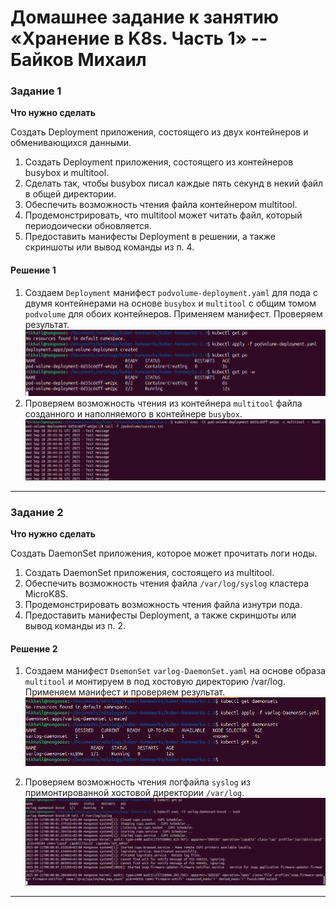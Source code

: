 # Домашнее задание к занятию «Хранение в K8s. Часть 1» -- Байков Михаил

### Задание 1 

**Что нужно сделать**

Создать Deployment приложения, состоящего из двух контейнеров и обменивающихся данными.

1. Создать Deployment приложения, состоящего из контейнеров busybox и multitool.
2. Сделать так, чтобы busybox писал каждые пять секунд в некий файл в общей директории.
3. Обеспечить возможность чтения файла контейнером multitool.
4. Продемонстрировать, что multitool может читать файл, который периодоически обновляется.
5. Предоставить манифесты Deployment в решении, а также скриншоты или вывод команды из п. 4.

#### Решение 1
1. Создаем `Deployment` манифест `podvolume-deployment.yaml` для пода с двумя контейнерами на основе `busybox` и `multitool` с общим томом `podvolume` для обоих контейнеров. Применяем манифест. Проверяем результат.
![manifest](img/1.png)
2. Проверяем возможность чтения из контейнера `multitool` файла созданного и наполняемого в контейнере `busybox`.
![tail in multitool](img/2.png)

------

### Задание 2

**Что нужно сделать**

Создать DaemonSet приложения, которое может прочитать логи ноды.

1. Создать DaemonSet приложения, состоящего из multitool.
2. Обеспечить возможность чтения файла `/var/log/syslog` кластера MicroK8S.
3. Продемонстрировать возможность чтения файла изнутри пода.
4. Предоставить манифесты Deployment, а также скриншоты или вывод команды из п. 2.

#### Решение 2
1. Создаем манифест `DsemonSet` `varlog-DaemonSet.yaml` на основе образа `multitool` и монтируем в под хостовую директорию /var/log. Применяем манифест и проверяем результат.
![DaemonSet apply](img/3.png)

2. Проверяем возможность чтения логфайла `syslog` из примонтированной хостовой директории `/var/log`.
![DaemonSet apply](img/4.png)

------